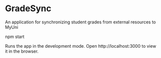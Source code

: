 # GradeSync
An application for synchronizing student grades from external resources to MyUni

npm start

Runs the app in the development mode.
Open http://localhost:3000 to view it in the browser.
